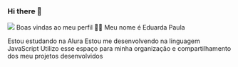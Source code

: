 ### Hi there 👋

![](link)
Boas vindas ao meu perfil 💙💙
Meu nome é Eduarda Paula

Estou estudando na Alura
Estou me desenvolvendo na linguagem JavaScript
Utilizo esse espaço para minha organização e compartilhamento dos meu projetos desenvolvidos

